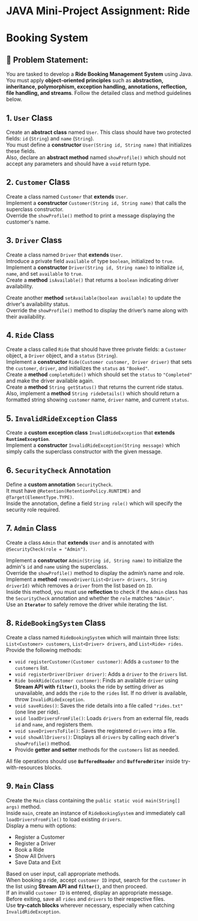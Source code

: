 
# JAVA Mini-Project Assignment: Ride

# Booking System

## 📝 Problem Statement:

You are tasked to develop a **Ride Booking Management System** using Java. You must apply **object-oriented principles** such as **abstraction, inheritance, polymorphism, exception handling, annotations, reflection, file handling, and streams**. Follow the detailed class and method guidelines below.

## 1. `User` Class

Create an **abstract class** named `User`. This class should have two protected fields: `id` (`String`) and `name` (`String`).  
You must define a **constructor** `User(String id, String name)` that initializes these fields.  
Also, declare an **abstract method** named `showProfile()` which should not accept any parameters and should have a `void` return type.

## 2. `Customer` Class

Create a class named `Customer` that **extends** `User`.  
Implement a **constructor** `Customer(String id, String name)` that calls the superclass constructor.  
Override the `showProfile()` method to print a message displaying the customer's name.

## 3. `Driver` Class

Create a class named `Driver` that **extends** `User`.  
Introduce a private field `available` of type `boolean`, initialized to `true`.  
Implement a **constructor** `Driver(String id, String name)` to initialize `id`, `name`, and set `available` to `true`.  
Create a **method** `isAvailable()` that returns a `boolean` indicating driver availability.

Create another **method** `setAvailable(boolean available)` to update the driver's availability status.  
Override the `showProfile()` method to display the driver’s name along with their availability.

## 4. `Ride` Class

Create a class called `Ride` that should have three private fields: a `Customer` object, a `Driver` object, and a `status` (`String`).  
Implement a **constructor** `Ride(Customer customer, Driver driver)` that sets the `customer`, `driver`, and initializes the `status` as `"Booked"`.  
Create a **method** `completeRide()` which should set the `status` to `"Completed"` and make the driver available again.  
Create a **method** `String getStatus()` that returns the current ride status.  
Also, implement a **method** `String rideDetails()` which should return a formatted string showing `customer` name, `driver` name, and current `status`.

## 5. `InvalidRideException` Class

Create a **custom exception class** `InvalidRideException` that **extends `RuntimeException`**.  
Implement a **constructor** `InvalidRideException(String message)` which simply calls the superclass constructor with the given message.

## 6. `SecurityCheck` Annotation

Define a **custom annotation** `SecurityCheck`.  
It must have `@Retention(RetentionPolicy.RUNTIME)` and `@Target(ElementType.TYPE)`.  
Inside the annotation, define a field `String role()` which will specify the security role required.

## 7. `Admin` Class

Create a class `Admin` that **extends** `User` and is annotated with `@SecurityCheck(role = "Admin")`.

Implement a **constructor** `Admin(String id, String name)` to initialize the admin's `id` and `name` using the superclass.  
Override the `showProfile()` method to display the admin’s name and role.  
Implement a **method** `removeDriver(List<Driver> drivers, String driverId)` which removes a `driver` from the list based on `ID`.  
Inside this method, you must use **reflection** to check if the `Admin` class has the `SecurityCheck` annotation and whether the `role` matches `"Admin"`.  
Use an **`Iterator`** to safely remove the driver while iterating the list.

## 8. `RideBookingSystem` Class

Create a class named `RideBookingSystem` which will maintain three lists: `List<Customer> customers`, `List<Driver> drivers`, and `List<Ride> rides`.  
Provide the following methods:

- `void registerCustomer(Customer customer)`: Adds a `customer` to the `customers` list.  
- `void registerDriver(Driver driver)`: Adds a `driver` to the `drivers` list.  
- `Ride bookRide(Customer customer)`: Finds an available `driver` using **Stream API with `filter()`**, books the ride by setting driver as unavailable, and adds the `ride` to the `rides` list. If no driver is available, throw `InvalidRideException`.  
- `void saveRides()`: Saves the ride details into a file called `"rides.txt"` (one line per ride).  
- `void loadDriversFromFile()`: Loads `drivers` from an external file, reads `id` and `name`, and registers them.  
- `void saveDriversToFile()`: Saves the registered `drivers` into a file.  
- `void showAllDrivers()`: Displays all `drivers` by calling each driver's `showProfile()` method.  
- Provide **getter and setter** methods for the `customers` list as needed.

All file operations should use **`BufferedReader`** and **`BufferedWriter`** inside try-with-resources blocks.

## 9. `Main` Class

Create the `Main` class containing the `public static void main(String[] args)` method.  
Inside `main`, create an instance of `RideBookingSystem` and immediately call `loadDriversFromFile()` to load existing `drivers`.  
Display a menu with options:

- Register a Customer  
- Register a Driver  
- Book a Ride  
- Show All Drivers  
- Save Data and Exit  

Based on user input, call appropriate methods.  
When booking a ride, accept `customer ID` input, search for the `customer` in the list using **Stream API and `filter()`**, and then proceed.  
If an invalid `customer ID` is entered, display an appropriate message.  
Before exiting, save all `rides` and `drivers` to their respective files.  
Use **try-catch blocks** wherever necessary, especially when catching `InvalidRideException`.
